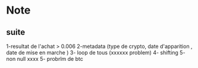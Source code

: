 # Note
## suite
1-resultat de l'achat > 0.006
2-metadata (type de crypto, date d'apparition , date de mise en marche )
3- loop de tous (xxxxxx problem)
4- shifting
5- non null
xxxx 5- probrlm de btc